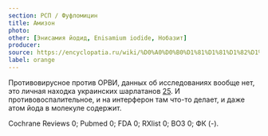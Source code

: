 ```yaml
---
section: РСП / Фуфломицин
title: Амизон
photo:
other: [Энисамия йодид, Enisamium iodide, Нобазит]
producer:
source: https://encyclopatia.ru/wiki/%D0%A0%D0%B0%D1%81%D1%81%D1%82%D1%80%D0%B5%D0%BB%D1%8C%D0%BD%D1%8B%D0%B9_%D1%81%D0%BF%D0%B8%D1%81%D0%BE%D0%BA_%D0%BF%D1%80%D0%B5%D0%BF%D0%B0%D1%80%D0%B0%D1%82%D0%BE%D0%B2
label: orange
---
```


Противовирусное против ОРВИ, данных об исследованиях вообще нет, это личная находка украинских шарлатанов [25](http://www.provisor.com.ua/archive/2000/N3/amison.php). И противовоспалительное, и на интерферон там что-то делает, и даже атом йода в молекуле содержит.

Cochrane Reviews 0; Pubmed 0; FDA 0; RXlist 0; ВОЗ 0; ФК (-).

